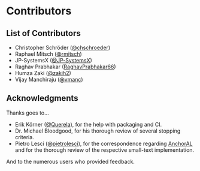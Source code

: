 # Contributors

## List of Contributors

- Christopher Schröder ([@chschroeder](https://github.com/chschroeder))
- Raphael Mitsch ([@rmitsch](https://github.com/rmitsch))
- JP-SystemsX ([@JP-SystemsX](https://github.com/JP-SystemsX))
- Raghav Prabhakar ([RaghavPrabhakar66](https://github.com/RaghavPrabhakar66))
- Humza Zaki ([@zakih2](https://github.com/zakih2))
- Vijay Manchiraju ([@vmanc](https://github.com/vmanc))

## Acknowledgments

Thanks goes to...

- Erik Körner ([@Querela](https://github.com/querela)), for the help with packaging and CI.
- Dr. Michael Bloodgood, for his thorough review of several stopping criteria. 
- Pietro Lesci ([@pietrolesci](https://github.com/pietrolesci)), for the correspondence regarding [AnchorAL](https://github.com/pietrolesci/anchoral) and for the thorough review of the respective small-text implementation.

And to the numerous users who provided feedback.
